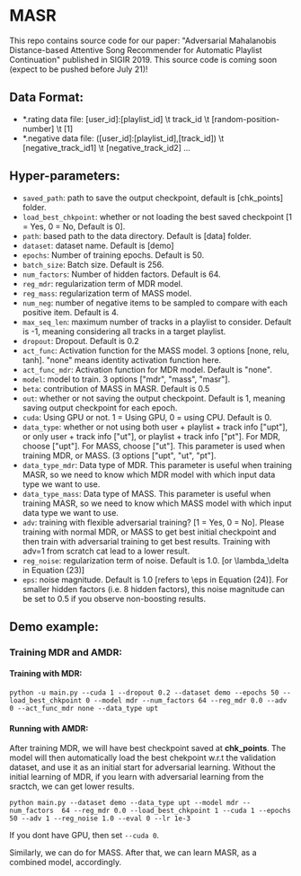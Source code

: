 # MASR
This repo contains source code for our paper: "Adversarial Mahalanobis Distance-based Attentive Song Recommender for Automatic Playlist Continuation" published in SIGIR 2019. This source code is coming soon (expect to be pushed before July 21)!

## Data Format:
- *.rating data file: [user_id]:[playlist_id] \t track_id \t [random-position-number] \t [1]
- *.negative data file: ([user_id]:[playlist_id],[track_id]) \t [negative_track_id1] \t [negative_track_id2] ...

## Hyper-parameters:
- <code>saved_path</code>: path to save the output checkpoint, default is  [chk_points] folder.
- <code>load_best_chkpoint</code>: whether or not loading the best saved checkpoint [1 = Yes, 0 = No, Default is 0].
- <code>path</code>: based path to the data directory. Default is [data] folder.
- <code>dataset</code>: dataset name. Default is [demo]
- <code>epochs</code>: Number of training epochs. Default is 50.
- <code>batch_size</code>: Batch size. Default is 256.
- <code>num_factors</code>: Number of hidden factors. Default is 64.
- <code>reg_mdr</code>: regularization term of MDR model.
- <code>reg_mass</code>: regularization term of MASS model.
- <code>num_neg</code>: number of negative items to be sampled to compare with each positive item. Default is 4.
- <code>max_seq_len</code>: maximum number of tracks in a playlist to consider. Default is -1, meaning considering all tracks in a target playlist.
- <code>dropout</code>: Dropout. Default is 0.2
- <code>act_func</code>: Activation function for the MASS model. 3 options [none, relu, tanh]. "none" means identity activation function here.
- <code>act_func_mdr</code>: Activation function for MDR model. Default is "none".
- <code>model</code>: model to train. 3 options ["mdr", "mass", "masr"].
- <code>beta</code>: contribution of MASS in MASR. Default is 0.5
- <code>out</code>: whether or not saving the output checkpoint. Default is 1, meaning saving output checkpoint for each epoch.
- <code>cuda</code>: Using GPU or not. 1 = Using GPU, 0 = using CPU. Default is 0.
- <code>data_type</code>: whether or not using both user + playlist + track info ["upt"], or only user + track info ["ut"], or playlist + track info ["pt"]. For MDR, choose ["upt"]. For MASS, choose ["ut"]. This parameter is used when training MDR, or MASS. (3 options ["upt", "ut", "pt"].
- <code>data_type_mdr</code>: Data type of MDR. This parameter is useful when training MASR, so we need to know which MDR model with which input data type we want to use.
- <code>data_type_mass</code>: Data type of MASS. This parameter is useful when training MASR, so we need to know which MASS model with which input data type we want to use.
- <code>adv</code>: training with flexible adversarial training? [1 = Yes, 0 = No]. Please training with normal MDR, or MASS to get best initial checkpoint and then train with adversarial training to get best results. Training with adv=1 from scratch cat lead to a lower result.
- <code>reg_noise</code>: regularization term of noise. Default is 1.0. [or \lambda_\delta in Equation (23)]
- <code>eps</code>: noise magnitude. Default is 1.0 [refers to \eps in Equation (24)]. For smaller hidden factors (i.e. 8 hidden factors), this noise magnitude can be set to 0.5 if you observe non-boosting results. 


## Demo example:
### Training MDR and AMDR:
#### Training with MDR:

```
python -u main.py --cuda 1 --dropout 0.2 --dataset demo --epochs 50 --load_best_chkpoint 0 --model mdr --num_factors 64 --reg_mdr 0.0 --adv 0 --act_func_mdr none --data_type upt
```

#### Running with AMDR:
After training MDR, we will have best checkpoint saved at **chk_points**. The model will then automatically load the best chekpoint w.r.t the validation dataset, and use it as an initial start for adversarial learning. Without the initial learning of MDR, if you learn with adversarial learning from the sractch, we can get lower results.

```
python main.py --dataset demo --data_type upt --model mdr --num_factors  64 --reg_mdr 0.0 --load_best_chkpoint 1 --cuda 1 --epochs 50 --adv 1 --reg_noise 1.0 --eval 0 --lr 1e-3 
```

If you dont have GPU, then set ```--cuda 0```.

Similarly, we can do for MASS. After that, we can learn MASR, as a combined model, accordingly.
